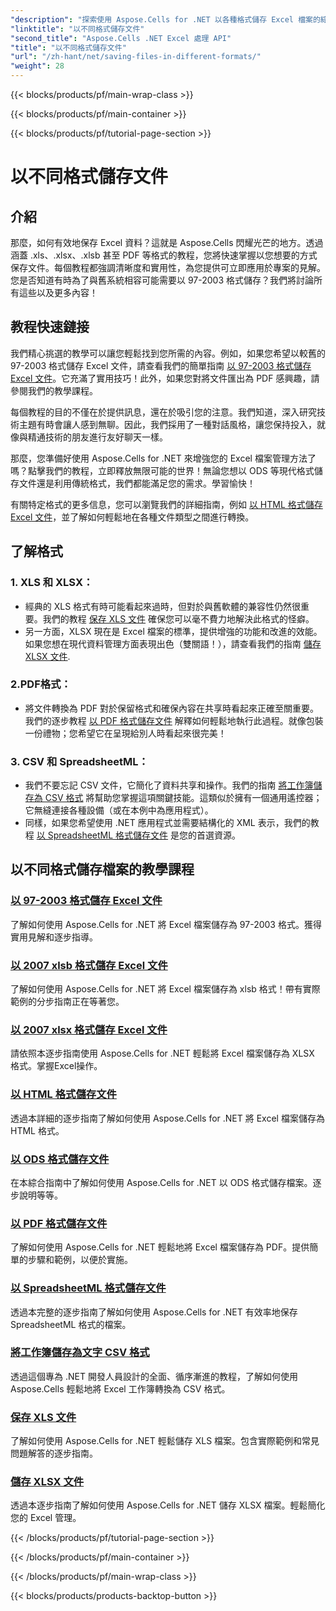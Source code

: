 ```yaml
---
"description": "探索使用 Aspose.Cells for .NET 以各種格式儲存 Excel 檔案的綜合教學。提升您的 Excel 技能。"
"linktitle": "以不同格式儲存文件"
"second_title": "Aspose.Cells .NET Excel 處理 API"
"title": "以不同格式儲存文件"
"url": "/zh-hant/net/saving-files-in-different-formats/"
"weight": 28
---
```


{{< blocks/products/pf/main-wrap-class >}}

{{< blocks/products/pf/main-container >}}

{{< blocks/products/pf/tutorial-page-section >}}

# 以不同格式儲存文件

## 介紹

那麼，如何有效地保存 Excel 資料？這就是 Aspose.Cells 閃耀光芒的地方。透過涵蓋 .xls、.xlsx、.xlsb 甚至 PDF 等格式的教程，您將快速掌握以您想要的方式保存文件。每個教程都強調清晰度和實用性，為您提供可立即應用於專案的見解。您是否知道有時為了與舊系統相容可能需要以 97-2003 格式儲存？我們將討論所有這些以及更多內容！

## 教程快速鏈接
我們精心挑選的教學可以讓您輕鬆找到您所需的內容。例如，如果您希望以較舊的 97-2003 格式儲存 Excel 文件，請查看我們的簡單指南 [以 97-2003 格式儲存 Excel 文件](./save-excel-file-in-97-2003-format/)。它充滿了實用技巧！此外，如果您對將文件匯出為 PDF 感興趣，請參閱我們的教學課程。

每個教程的目的不僅在於提供訊息，還在於吸引您的注意。我們知道，深入研究技術主題有時會讓人感到無聊。因此，我們採用了一種對話風格，讓您保持投入，就像與精通技術的朋友進行友好聊天一樣。

那麼，您準備好使用 Aspose.Cells for .NET 來增強您的 Excel 檔案管理方法了嗎？點擊我們的教程，立即釋放無限可能的世界！無論您想以 ODS 等現代格式儲存文件還是利用傳統格式，我們都能滿足您的需求。學習愉快！ 

有關特定格式的更多信息，您可以瀏覽我們的詳細指南，例如 [以 HTML 格式儲存 Excel 文件](./save-file-in-html-format/)，並了解如何輕鬆地在各種文件類型之間進行轉換。

## 了解格式

### 1. XLS 和 XLSX： 
- 經典的 XLS 格式有時可能看起來過時，但對於與舊軟體的兼容性仍然很重要。我們的教程 [保存 XLS 文件](./save-xls-file/) 確保您可以毫不費力地解決此格式的怪癖。 
- 另一方面，XLSX 現在是 Excel 檔案的標準，提供增強的功能和改進的效能。如果您想在現代資料管理方面表現出色（雙關語！），請查看我們的指南 [儲存 XLSX 文件](./save-xlsx-file/).

### 2.PDF格式：
- 將文件轉換為 PDF 對於保留格式和確保內容在共享時看起來正確至關重要。我們的逐步教程 [以 PDF 格式儲存文件](./save-file-in-pdf-format/) 解釋如何輕鬆地執行此過程。就像包裝一份禮物；您希望它在呈現給別人時看起來很完美！

### 3. CSV 和 SpreadsheetML：
- 我們不要忘記 CSV 文件，它簡化了資料共享和操作。我們的指南 [將工作簿儲存為 CSV 格式](./save-workbook-to-text-csv-format/) 將幫助您掌握這項關鍵技能。這類似於擁有一個通用遙控器；它無縫連接各種設備（或在本例中為應用程式）。
- 同樣，如果您希望使用 .NET 應用程式並需要結構化的 XML 表示，我們的教程 [以 SpreadsheetML 格式儲存文件](./save-file-in-spreadsheetml-format/) 是您的首選資源。

## 以不同格式儲存檔案的教學課程
### [以 97-2003 格式儲存 Excel 文件](./save-excel-file-in-97-2003-format/)
了解如何使用 Aspose.Cells for .NET 將 Excel 檔案儲存為 97-2003 格式。獲得實用見解和逐步指導。
### [以 2007 xlsb 格式儲存 Excel 文件](./save-excel-file-in-2007-xlsb-format/)
了解如何使用 Aspose.Cells for .NET 將 Excel 檔案儲存為 xlsb 格式！帶有實際範例的分步指南正在等著您。
### [以 2007 xlsx 格式儲存 Excel 文件](./save-excel-file-in-2007-xlsx-format/)
請依照本逐步指南使用 Aspose.Cells for .NET 輕鬆將 Excel 檔案儲存為 XLSX 格式。掌握Excel操作。
### [以 HTML 格式儲存文件](./save-file-in-html-format/)
透過本詳細的逐步指南了解如何使用 Aspose.Cells for .NET 將 Excel 檔案儲存為 HTML 格式。
### [以 ODS 格式儲存文件](./save-file-in-ods-format/)
在本綜合指南中了解如何使用 Aspose.Cells for .NET 以 ODS 格式儲存檔案。逐步說明等等。
### [以 PDF 格式儲存文件](./save-file-in-pdf-format/)
了解如何使用 Aspose.Cells for .NET 輕鬆地將 Excel 檔案儲存為 PDF。提供簡單的步驟和範例，以便於實施。
### [以 SpreadsheetML 格式儲存文件](./save-file-in-spreadsheetml-format/)
透過本完整的逐步指南了解如何使用 Aspose.Cells for .NET 有效率地保存 SpreadsheetML 格式的檔案。
### [將工作簿儲存為文字 CSV 格式](./save-workbook-to-text-csv-format/)
透過這個專為 .NET 開發人員設計的全面、循序漸進的教程，了解如何使用 Aspose.Cells 輕鬆地將 Excel 工作簿轉換為 CSV 格式。
### [保存 XLS 文件](./save-xls-file/)
了解如何使用 Aspose.Cells for .NET 輕鬆儲存 XLS 檔案。包含實際範例和常見問題解答的逐步指南。
### [儲存 XLSX 文件](./save-xlsx-file/)
透過本逐步指南了解如何使用 Aspose.Cells for .NET 儲存 XLSX 檔案。輕鬆簡化您的 Excel 管理。

{{< /blocks/products/pf/tutorial-page-section >}}

{{< /blocks/products/pf/main-container >}}

{{< /blocks/products/pf/main-wrap-class >}}

{{< blocks/products/products-backtop-button >}}